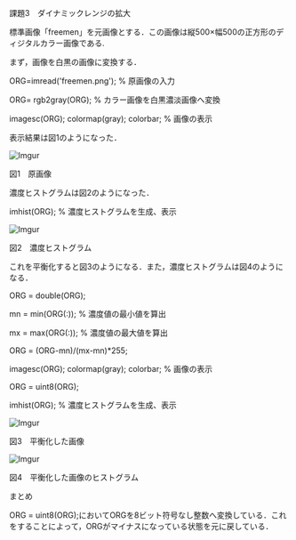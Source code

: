 課題3　ダイナミックレンジの拡大


標準画像「freemen」を元画像とする．この画像は縦500×幅500の正方形のディジタルカラー画像である.

まず，画像を白黒の画像に変換する．


ORG=imread('freemen.png'); % 原画像の入力

ORG= rgb2gray(ORG); % カラー画像を白黒濃淡画像へ変換

imagesc(ORG); colormap(gray); colorbar; % 画像の表示


表示結果は図1のようになった．

![Imgur](http://i.imgur.com/4CTXg3E.png)

図1　原画像

濃度ヒストグラムは図2のようになった．

imhist(ORG); % 濃度ヒストグラムを生成、表示

![Imgur](http://i.imgur.com/6aa4DxQ.png)

図2　濃度ヒストグラム

これを平衡化すると図3のようになる．また，濃度ヒストグラムは図4のようになる．


ORG = double(ORG);

mn = min(ORG(:)); % 濃度値の最小値を算出

mx = max(ORG(:)); % 濃度値の最大値を算出

ORG = (ORG-mn)/(mx-mn)*255;

imagesc(ORG); colormap(gray); colorbar; % 画像の表示

ORG = uint8(ORG);

imhist(ORG); % 濃度ヒストグラムを生成、表示

![Imgur](http://i.imgur.com/Ck8PLot.png)

図3　平衡化した画像

![Imgur](http://i.imgur.com/sa8BlwX.png)

図4　平衡化した画像のヒストグラム

まとめ

ORG = uint8(ORG);においてORGを8ビット符号なし整数へ変換している．これをすることによって，ORGがマイナスになっている状態を元に戻している．

